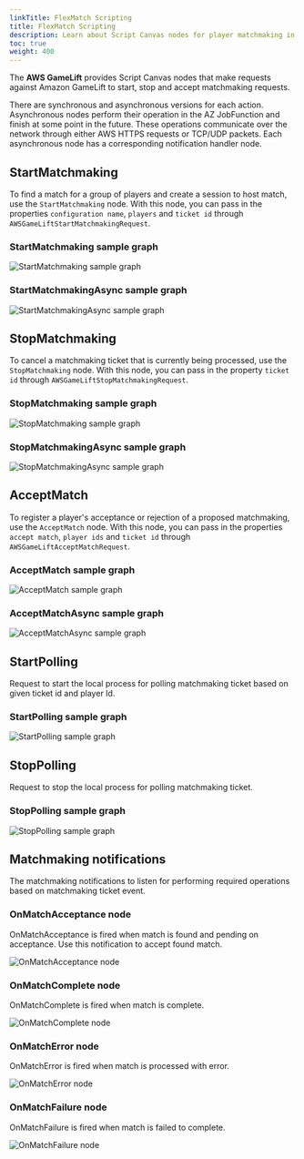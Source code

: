 ```yaml
---
linkTitle: FlexMatch Scripting
title: FlexMatch Scripting
description: Learn about Script Canvas nodes for player matchmaking in the AWS GameLift Gem in Open 3D Engine (O3DE).
toc: true
weight: 400
---
```



The **AWS GameLift** provides Script Canvas nodes that make requests against Amazon GameLift to start, stop and accept matchmaking requests.

There are synchronous and asynchronous versions for each action. Asynchronous nodes perform their operation in the AZ JobFunction and finish at some point in the future. These operations communicate over the network through either AWS HTTPS requests or TCP/UDP packets. Each asynchronous node has a corresponding notification handler node.


## StartMatchmaking
To find a match for a group of players and create a session to host match, use the `StartMatchmaking` node.
With this node, you can pass in the properties `configuration name`, `players` and `ticket id` through `AWSGameLiftStartMatchmakingRequest`.


### StartMatchmaking sample graph

![StartMatchmaking sample graph](/images/user-guide/gems/reference/aws/aws-gamelift/startmatchmaking.PNG)


### StartMatchmakingAsync sample graph

![StartMatchmakingAsync sample graph](/images/user-guide/gems/reference/aws/aws-gamelift/startmatchmakingasync.PNG)


## StopMatchmaking
To cancel a matchmaking ticket that is currently being processed, use the `StopMatchmaking` node.
With this node, you can pass in the property `ticket id` through `AWSGameLiftStopMatchmakingRequest`.


### StopMatchmaking sample graph

![StopMatchmaking sample graph](/images/user-guide/gems/reference/aws/aws-gamelift/stopmatchmaking.PNG)


### StopMatchmakingAsync sample graph

![StopMatchmakingAsync sample graph](/images/user-guide/gems/reference/aws/aws-gamelift/stopmatchmakingasync.PNG)


## AcceptMatch
To register a player's acceptance or rejection of a proposed matchmaking, use the `AcceptMatch` node.
With this node, you can pass in the properties `accept match`, `player ids` and `ticket id` through `AWSGameLiftAcceptMatchRequest`.


### AcceptMatch sample graph

![AcceptMatch sample graph](/images/user-guide/gems/reference/aws/aws-gamelift/acceptmatch.PNG)


### AcceptMatchAsync sample graph

![AcceptMatchAsync sample graph](/images/user-guide/gems/reference/aws/aws-gamelift/acceptmatchasync.PNG)


## StartPolling
Request to start the local process for polling matchmaking ticket based on given ticket id and player Id.


### StartPolling sample graph

![StartPolling sample graph](/images/user-guide/gems/reference/aws/aws-gamelift/startpolling.PNG)


## StopPolling
Request to stop the local process for polling matchmaking ticket.


### StopPolling sample graph

![StopPolling sample graph](/images/user-guide/gems/reference/aws/aws-gamelift/stoppolling.PNG)


## Matchmaking notifications

The matchmaking notifications to listen for performing required operations based on matchmaking ticket event.


### OnMatchAcceptance node

OnMatchAcceptance is fired when match is found and pending on acceptance. Use this notification to accept found match.

![OnMatchAcceptance node](/images/user-guide/gems/reference/aws/aws-gamelift/onmatchacceptance.PNG)


### OnMatchComplete node

OnMatchComplete is fired when match is complete.

![OnMatchComplete node](/images/user-guide/gems/reference/aws/aws-gamelift/onmatchcomplete.PNG)


### OnMatchError node

OnMatchError is fired when match is processed with error.

![OnMatchError node](/images/user-guide/gems/reference/aws/aws-gamelift/onmatcherror.PNG)


### OnMatchFailure node

OnMatchFailure is fired when match is failed to complete.

![OnMatchFailure node](/images/user-guide/gems/reference/aws/aws-gamelift/onmatchfailure.PNG)
